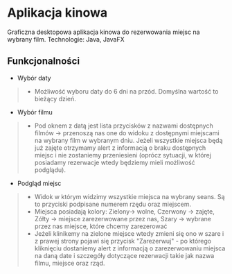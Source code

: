 # Aplikacja kinowa

Graficzna desktopowa aplikacja kinowa do rezerwowania miejsc na wybrany film.
Technologie: Java, JavaFX

## Funkcjonalności
* Wybór daty
>  * Możliwość wyboru daty do 6 dni na przód. Domyślna wartość to bieżący dzień.

* Wybór filmu
>  * Pod oknem z datą jest lista przycisków z nazwami dostępnych filmów -> przenoszą nas one do widoku z dostępnymi miejscami na wybrany film w wybranym dniu. Jeżeli wszystkie miejsca będą już zajęte otrzymamy alert z informacją o braku dostępnych miejsc i nie zostaniemy przeniesieni (oprócz sytuacji, w której posiadamy rezerwacje wtedy będziemy mieli możliwość podglądu).

* Podgląd miejsc
> * Widok w którym widzimy wszystkie miejsca na wybrany seans. Są to przyciski podpisane numerem rzędu oraz miejscem.
> * Miejsca posiadają kolory: Zielony-> wolne, Czerwony -> zajęte, Zółty -> miejsce zarezerwowane przez nas, Szary -> wybrane przez nas miejsce, które chcemy zarezerować
> * Jeżeli klinikemy na zielone miejsce wtedy zmieni się ono w szare i z prawej strony pojawi się przycisk "Zarezerwuj" - po którego kliknięciu dostaniemy alert z informacją o zarezerwowaniu miejsca na daną date i szczegóły dotyczące rezerwacji takie jak nazwa filmu, miejsce oraz rząd.
